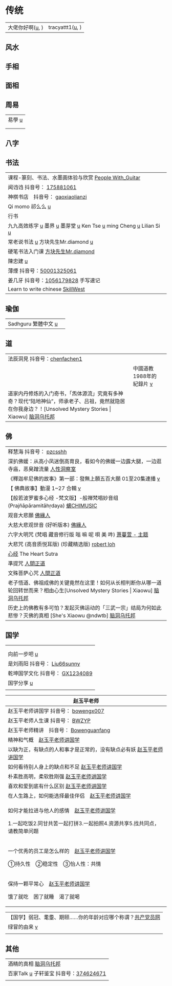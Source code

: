 # 传统

|                                                                                   |                                                                      |
| --------------------------------------------------------------------------------- | -------------------------------------------------------------------- |
| 大佬你好啊([u](https://www.youtube.com/channel/UCKUmZM\_yDHMKxl4EWAt6GKw/playlists), ) | tracyattt1([u](https://www.youtube.com/user/tracyattt1/playlists), ) |

## 风水

## 手相

## 面相

## 周易

|                                                                |
| -------------------------------------------------------------- |
| 易學 [u](https://www.youtube.com/c/%E6%98%93%E5%AD%B8/playlists) |
|                                                                |
|                                                                |

## 八字

## 书法

|                                                                                                                                                                                                                                                                                                                                                                                                                                                                                          |
| ---------------------------------------------------------------------------------------------------------------------------------------------------------------------------------------------------------------------------------------------------------------------------------------------------------------------------------------------------------------------------------------------------------------------------------------------------------------------------------------- |
| 课程-篆刻、书法、水墨画体验与欣赏 [People With\_Guitar](https://www.youtube.com/playlist?list=PLtUG5I3iHx9yJesypR9H3nVTCwaPqL51d)                                                                                                                                                                                                                                                                                                                                                                        |
| 闻诌诌 抖音号： [175881061](https://www.douyin.com/user/MS4wLjABAAAA5Y9kUBVYSY0JhRML9ThF9GJ6kIPhDJ4BjaOxMokkIOo?author\_id=82737222114\&enter\_from=video\_detail\&enter\_method=video\_title\&from\_gid=7011518862508313892\&group\_id=7011518862508313892\&log\_pb=%7B%22impr\_id%22%3A%222021100906594801021206119917134B58%22%7D)                                                                                                                                                           |
| 神棋书店　抖音号： [gaoxiaolianzi](https://www.douyin.com/user/MS4wLjABAAAAe-Dmb5OPpi10pwseFqbu9G0shWfXLw2OvGovphOlMNWmoRBm2cU8VIPVDlAgVAzz)                                                                                                                                                                                                                                                                                                                                                      |
| Qi momo 祁么么 [u](https://www.youtube.com/channel/UC5zVjJwX68xUieT-I3JG1fQ)                                                                                                                                                                                                                                                                                                                                                                                                                |
| 行书                                                                                                                                                                                                                                                                                                                                                                                                                                                                                       |
| 九九高效练字 [u](https://www.youtube.com/c/%E9%AB%98%E6%95%88%E7%BB%83%E5%AD%97%E4%B9%9D%E4%B9%9D/playlists)   墨界 [u](https://www.youtube.com/channel/UCx8phnnPno9vvmrcMydGnfQ/videos)   墨芽堂 [u](https://www.youtube.com/channel/UCw1-6UBouMUr7W58m7mQJBQ/playlists)   Ken Tse [u](https://www.youtube.com/user/kentsekimming/playlists)   ming Cheng [u](https://www.youtube.com/channel/UCX8ZJA-EIOESJDoR4Mj1New/videos)   Lilian Si [u](https://www.youtube.com/user/sunshine110322/videos) |
| 常老说书法 [u](https://www.youtube.com/channel/UC6C2--iKyfCw6fh45XhP2fQ/playlists)   方块先生Mr.diamond [u](https://www.youtube.com/channel/UCzVor39ETUi6kMI6FFXrD0g/playlists)                                                                                                                                                                                                                                                                                                                   |
| 硬笔书法入门课 [方块先生Mr.diamond](https://www.youtube.com/playlist?list=PLsHIcIY91b4DNqAinR7fXOOw2z1qVdckM)                                                                                                                                                                                                                                                                                                                                                                                       |
| 陳忠建 [u](https://www.youtube.com/c/%E9%99%B3%E5%BF%A0%E5%BB%BA%E6%9B%B8%E6%B3%95)                                                                                                                                                                                                                                                                                                                                                                                                         |
| 薄煙 抖音号：[50001325061](https://www.douyin.com/user/MS4wLjABAAAAafEmka9Lw0a9UfIDIpae0UkBT3Jdp6-4Wn-h5igvOAppuL67c6f1aA\_ZRzNBAS05)                                                                                                                                                                                                                                                                                                                                                          |
| 姜几牙 抖音号：[1056179828](https://www.douyin.com/user/MS4wLjABAAAAq5POxBdunIfiCWd9F4OnNpmM25pQrSj1zolCfjc19as) 手写速记                                                                                                                                                                                                                                                                                                                                                                           |
| Learn to write chinese [SkillWest](https://www.youtube.com/playlist?list=PLUlE4IoPmDk4TpVOkw2qMzKDdtkzLolAr)                                                                                                                                                                                                                                                                                                                                                                             |

## 瑜伽

|                                                                             |   |
| --------------------------------------------------------------------------- | - |
| Sadhguru 繁體中文 [u](https://www.youtube.com/channel/UCSaNMML9AAXTN4142jD-dxw) |   |

## 道

|                                                                                                                                                  |                                                                |   |
| ------------------------------------------------------------------------------------------------------------------------------------------------ | -------------------------------------------------------------- | - |
| 法辰洞見 抖音号：[chenfachen1](https://www.douyin.com/user/MS4wLjABAAAA6Uwa9r6tRlnZmZqpJGkLe7aNrxzmLSGsFdCMpjjT08w)                                      |                                                                |   |
|                                                                                                                                                  | 中國道教1988年的紀錄片 [v](https://www.youtube.com/watch?v=H437rSbjniM) |   |
| 道家内丹修炼的入门奇书，「炁体源流」究竟有多神奇？现代“陆地神仙”，师承老子、吕祖，竟然就隐居在你我身边？！\[Unsolved Mystery Stories \| Xiaowu] [脑洞乌托邦](https://www.youtube.com/watch?v=00Vckb6MP2s) |                                                                |   |

## 佛

|                                                                                                                                                                                                                                                                                                                                                                           |
| ------------------------------------------------------------------------------------------------------------------------------------------------------------------------------------------------------------------------------------------------------------------------------------------------------------------------------------------------------------------------- |
| 释慧海 抖音号： [pzcsshh](https://www.douyin.com/user/MS4wLjABAAAARSqX-QuhCDW7qGFRgXoxhVKQ3fYHiclyU6HB48A19OkIPVlJRShNGiQqW14tXzQl?author\_id=4072207481571975\&enter\_from=video\_detail\&enter\_method=video\_title\&from\_gid=6995828967794068750\&group\_id=6995828967794068750\&log\_pb=%7B%22impr\_id%22%3A%22021633779158289fdbddc0200fff0030a932d14000032879a5204%22%7D) |
| 深扒佛媛：从高小凤迷倒高育良，看如今的佛媛一边露大腿，一边逛寺庙，恶臭蹭流量 [人性洞察室](https://www.youtube.com/watch?v=6hGE7ol1xts)                                                                                                                                                                                                                                                                               |
| 《釋迦牟尼佛的故事》第一部：發無上願五百大願 01至20集連播 [v](https://www.youtube.com/watch?v=BEE-f8aWr6Q)                                                                                                                                                                                                                                                                                          |
| 【 佛典故事】動漫 1\~27 合輯 [v](https://www.youtube.com/watch?v=UdhU72zQAN4)                                                                                                                                                                                                                                                                                                       |
| 【般若波罗蜜多心经 -梵文版】-般禅梵唱妙音组 (Prajñāpāramitāhṛdaya) [螭CHIMUSIC](https://www.youtube.com/watch?v=bDOcp6uk584)                                                                                                                                                                                                                                                                   |
| 观音大悲願 [佛緣人](https://www.youtube.com/watch?v=dvVwGvU4wms)                                                                                                                                                                                                                                                                                                                  |
| 大慈大悲观世音 (好听版本) [佛緣人](https://www.youtube.com/watch?v=lSs07DZSQNk)                                                                                                                                                                                                                                                                                                         |
| 六字大明咒 (梵唱 藏音修行版 嗡 嘛 呢 唄 美 吽) [萧蔓萱 - 主题](https://www.youtube.com/watch?v=73rg2O71GZw)                                                                                                                                                                                                                                                                                      |
| 大悲咒 (高音质悦耳版) (珍藏精选版) [robert loh](https://www.youtube.com/watch?v=3l5Ag1ovRFY)                                                                                                                                                                                                                                                                                            |
| [心经](https://www.youtube.com/watch?v=IHdHdHw1xV4) The Heart Sutra                                                                                                                                                                                                                                                                                                         |
| 準提咒 [人間正道](https://www.youtube.com/watch?v=6F7wTOsCf-4)                                                                                                                                                                                                                                                                                                                   |
| 文殊菩萨心咒 [人間正道](https://www.youtube.com/watch?v=opPeoWdxuKo)                                                                                                                                                                                                                                                                                                                |
| 老子悟道、佛祖成佛的关键竟然在这里！如何从长相判断你从哪一道轮回转世而来？相由心生\[Unsolved Mystery Stories \| Xiaowu] [脑洞乌托邦](https://www.youtube.com/watch?v=\_c2hzlg8-pM)                                                                                                                                                                                                                                      |
| 历史上的佛教有多可怕？发起灭佛运动的「三武一宗」结局为何如此悲惨？灭佛的真相 \[She's Xiaowu @ndwtb] [脑洞乌托邦](https://www.youtube.com/watch?v=\_gSZmwQwwPI)                                                                                                                                                                                                                                                       |

## 国学

|                                                                                                                                  |
| -------------------------------------------------------------------------------------------------------------------------------- |
|                                                                                                                                  |
|                                                                                                                                  |
| 向前一步吧 [u](https://www.youtube.com/channel/UCvTaVyvtJ9XB5P\_4d0mYv2A)                                                             |
| 是刘雨阳 抖音号： [Liu66sunny](https://www.douyin.com/user/MS4wLjABAAAAU08wGQ2lsP7aAUYUtuU8616md2RBhWiM69Ckw9tsvX9kAXcmlpwV54ub2kmcDZqW) |
| 乾坤国学文化 抖音号： [GX1234089](https://www.douyin.com/user/MS4wLjABAAAAgw23D8FyfaowCJWDtNfDO5cKJkVbYT6YG78mBicUNK8)                     |
| 国学分享 [u](https://www.youtube.com/@guoxue95588)                                                                                   |
|                                                                                                                                  |

| 赵玉平老师                                                                                                                                       |
| ------------------------------------------------------------------------------------------------------------------------------------------- |
| 赵玉平老师讲国学 抖音号： [bowengx007](https://www.douyin.com/user/MS4wLjABAAAAztyOnz9xB4U7jjPQVzpnI-XiO2f-E01sbKcNuwXuYtI)                             |
| 赵玉平老师人生课 抖音号： [BWZYP](https://www.douyin.com/user/MS4wLjABAAAAzRUf4rd23WlFAx7m2FFg5pjGPCSFXjoqNmHBBvaABwM)                                  |
| 赵玉平老师精讲　抖音号： [Bowenguanfang](https://www.douyin.com/user/MS4wLjABAAAAq8kDBmFwuekmjX5PdroWGGx17tptVeE6K7W-2wt4LVs)                           |
| 精神和气概　[赵玉平老师讲国学](https://www.douyin.com/video/7032968815478623502)                                                                          |
| 以缺为正，有缺点的人和事才是正常的，没有缺点必有妖 [赵玉平老师讲国学](https://www.douyin.com/video/7035556865710820639)                                                      |
| 如何看待别人身上的缺点和不足 [赵玉平老师讲国学](https://www.douyin.com/video/7035556865710820639)                                                                 |
| 朴素胜高明，柔软胜刚强 [赵玉平老师讲国学](https://www.douyin.com/video/7035931690384100622)                                                                    |
| 喜欢和爱到底有什么区别 [赵玉平老师讲国学](https://www.douyin.com/video/7036577856209669389)                                                                    |
| 在人生路上，如何能选择最佳伴侣　[赵玉平老师讲国学](https://www.douyin.com/video/7013719895896640801)                                                                |
| <p>如何才能拉进与他人的感情　<a href="https://www.douyin.com/video/7036301829013081381">赵玉平老师讲国学</a></p><p>1.一起吃饭2.同甘共苦一起打拼3.一起拍照4.资源共享5.找共同点，请教简单问题</p> |
| <p>一个优秀的员工是怎么样的　<a href="https://www.douyin.com/video/7037419527642139940">赵玉平老师讲国学</a></p><p>①持久性　②稳定性　③怡人性：共情</p>                         |
| <p>保持一颗平常心　<a href="https://www.douyin.com/video/7038529827296529695">赵玉平老师讲国学</a></p><p>饿了就吃　困了就睡　渴了就喝</p>                                 |

|                                                                                              |
| -------------------------------------------------------------------------------------------- |
| 【国学】弱冠、耄耋、期颐……你的年龄对应哪个称谓？[共产党员网](https://www.12371.cn/2016/04/19/ARTI1461037210134716.shtml) |
| 绿冒的由来 [v](https://www.youtube.com/watch?v=9RWSvCVhsS4\&t=2061s)                              |
|                                                                                              |

## 其他

|                                                                                                                                                                                              |
| -------------------------------------------------------------------------------------------------------------------------------------------------------------------------------------------- |
| 酒精的真相 [脑洞乌托邦](https://www.youtube.com/watch?v=g-bmHi7fZRw)                                                                                                                                   |
| 百家Talk [u](https://www.youtube.com/channel/UCd4H3wd6XEOFF4zYgkMcfDA/playlists)   子轩鉴宝 抖音号：[374624671](https://www.douyin.com/user/MS4wLjABAAAAsMo5iLPL3m1QCGKL\_SGX8W\_0jkvYbEEiqI26ZehrXcQ) |
|                                                                                                                                                                                              |
